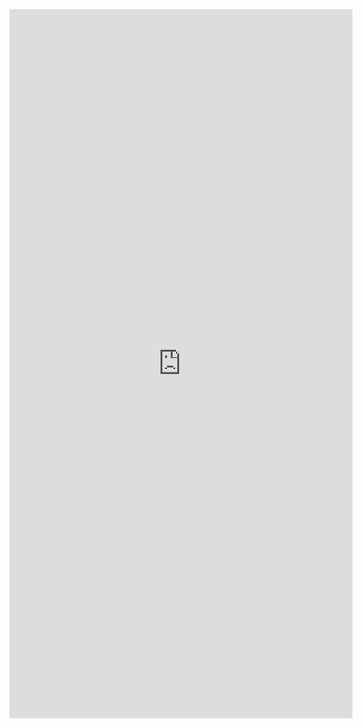 <iframe
  src="https://docs.google.com/forms/d/1PV1N3pV0RD47_SnKdrJ8KgET5p1SKGv4wl0UK9LVMGM/viewform?embedded=true"
  width="600" height="1240" frameborder="0" marginheight="0" marginwidth="0"
>
  Loading...
</iframe>
